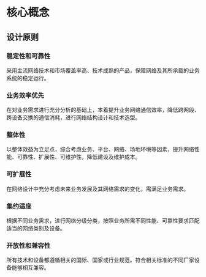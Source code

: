 # 核心概念

## 设计原则

### 稳定性和可靠性
采用主流网络技术和市场覆盖率高、技术成熟的产品，保障网络及其所承载的业务系统的稳定运行。

### 业务效率优先
在对业务需求进行充分分析的基础上，本着提升业务网络通信效率，降低跨网段、跨设备交换的通信消耗，进行网络结构设计和技术选型。

### 整体性
以整体效益为立足点，综合考虑业务、平台、网络、场地环境等因素，提升网络性能、可靠性、扩展性、可维护性，降低建设及维护成本。

### 可扩展性
在网络设计中充分考虑未来业务发展及其网络需求的变化，需满足业务需求。

### 集约适度
根据不同业务需求，进行网络分级分类，按照业务所需不同性能、可靠性要求匹配适当的网络类别及设备。

### 开放性和兼容性
所有技术和设备都遵循相关的国际、国家或行业规范。符合相关标准的不同厂家设备能够相互兼容。

